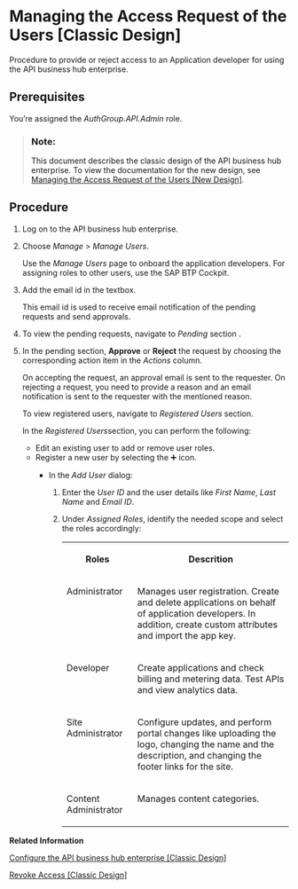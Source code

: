 <!-- loio5b3e2f607046447c867db43e9b7859c7 -->

<link rel="stylesheet" type="text/css" href="../../css/sap-icons.css"/>

# Managing the Access Request of the Users \[Classic Design\]

Procedure to provide or reject access to an Application developer for using the API business hub enterprise.



<a name="loio5b3e2f607046447c867db43e9b7859c7__prereq_edg_5fq_l5b"/>

## Prerequisites

You’re assigned the *AuthGroup.API.Admin* role.

> ### Note:  
> This document describes the classic design of the API business hub enterprise. To view the documentation for the new design, see [Managing the Access Request of the Users \[New Design\]](managing-the-access-request-of-the-users-new-design-8b79ee8.md).



<a name="loio5b3e2f607046447c867db43e9b7859c7__steps_gdg_5fq_l5b"/>

## Procedure

1.  Log on to the API business hub enterprise.

2.  Choose *Manage* \> *Manage Users*.

    Use the *Manage Users* page to onboard the application developers. For assigning roles to other users, use the SAP BTP Cockpit.

3.  Add the email id in the textbox.

    This email id is used to receive email notification of the pending requests and send approvals.

4.  To view the pending requests, navigate to *Pending* section .

5.  In the pending section, **Approve** or **Reject** the request by choosing the corresponding action item in the *Actions* column.

    On accepting the request, an approval email is sent to the requester. On rejecting a request, you need to provide a reason and an email notification is sent to the requester with the mentioned reason.

    To view registered users, navigate to *Registered Users* section.

    In the *Registered Users*section, you can perform the following:

    -   Edit an existing user to add or remove user roles.
    -   Register a new user by selecting the :heavy_plus_sign: icon.
        -   In the *Add User* dialog:

            1.  Enter the *User ID* and the user details like *First Name*, *Last Name* and *Email ID*.

            2.  Under *Assigned Roles*, identify the needed scope and select the roles accordingly:


                <table>
                <tr>
                <th valign="top">

                Roles


                
                </th>
                <th valign="top">

                Descrition


                
                </th>
                </tr>
                <tr>
                <td valign="top">
                
                Administrator


                
                </td>
                <td valign="top">
                
                Manages user registration. Create and delete applications on behalf of application developers. In addition, create custom attributes and import the app key.


                
                </td>
                </tr>
                <tr>
                <td valign="top">
                
                Developer


                
                </td>
                <td valign="top">
                
                Create applications and check billing and metering data. Test APIs and view analytics data.


                
                </td>
                </tr>
                <tr>
                <td valign="top">
                
                Site Administrator


                
                </td>
                <td valign="top">
                
                Configure updates, and perform portal changes like uploading the logo, changing the name and the description, and changing the footer links for the site.


                
                </td>
                </tr>
                <tr>
                <td valign="top">
                
                Content Administrator


                
                </td>
                <td valign="top">
                
                Manages content categories.


                
                </td>
                </tr>
                </table>
                




**Related Information**  


[Configure the API business hub enterprise \[Classic Design\]](configure-the-api-business-hub-enterprise-classic-design-7b71b16.md "You can configure the API business hub enterprise to personalize it for your organization.")

[Revoke Access \[Classic Design\]](revoke-access-classic-design-147fb9d.md "Revoke the access of an application developer.")


